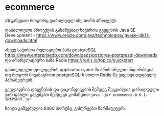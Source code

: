 # ecommerce

##გაწვდით როგორც დაბილდულ ისე სორს პროჯექტს

დაბილდული პროექტის გასაშვებად საჭიროა გვეყენოს Java SE Development - https://www.oracle.com/java/technologies/javase-jdk11-downloads.html

ასევე საჭიროა რელაციური ბაზა postgreSQL https://www.enterprisedb.com/downloads/postgres-postgresql-downloads
და არარელაციური ბაზა Redis https://redis.io/topics/quickstart

დაბილდული ფოლდერის application.yaml-ში არის სრული ინფორმაცია თუ როგორ მივამაგროთ postgreSQL-ს ხოლო Redis-ზე ვიყენებ დეფაულტ პარამეტრებს.

ყველაფრის დაყენების და დაკონფიგების შემდეგ შეგვიძლია დაბილდული ჯარ ფაილი გავუშვათ შემდეგი კომანდით `java -jar ecommerce-0.0.1-SNAPSHOT.jar`

საიტი გაშვებულია 8080 პორტზე, გისურვებთ წარმატეტებს.
